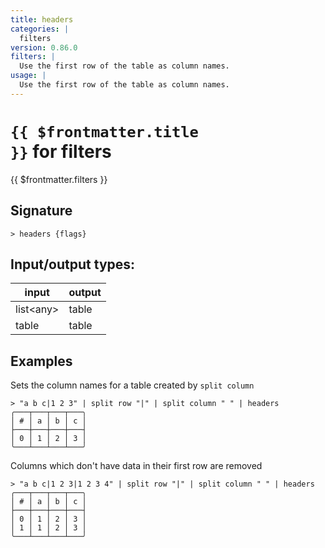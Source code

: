 ```yaml
---
title: headers
categories: |
  filters
version: 0.86.0
filters: |
  Use the first row of the table as column names.
usage: |
  Use the first row of the table as column names.
---
```

<!-- This file is automatically generated. Please edit the command in https://github.com/nushell/nushell instead. -->

# <code>{{ $frontmatter.title }}</code> for filters

<div class='command-title'>{{ $frontmatter.filters }}</div>

## Signature

```> headers {flags} ```


## Input/output types:

| input     | output |
| --------- | ------ |
| list\<any\> | table  |
| table     | table  |
## Examples

Sets the column names for a table created by `split column`
```nu
> "a b c|1 2 3" | split row "|" | split column " " | headers
╭───┬───┬───┬───╮
│ # │ a │ b │ c │
├───┼───┼───┼───┤
│ 0 │ 1 │ 2 │ 3 │
╰───┴───┴───┴───╯

```

Columns which don't have data in their first row are removed
```nu
> "a b c|1 2 3|1 2 3 4" | split row "|" | split column " " | headers
╭───┬───┬───┬───╮
│ # │ a │ b │ c │
├───┼───┼───┼───┤
│ 0 │ 1 │ 2 │ 3 │
│ 1 │ 1 │ 2 │ 3 │
╰───┴───┴───┴───╯

```
